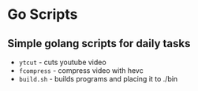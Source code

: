 # Go Scripts

## Simple golang scripts for daily tasks

- `ytcut` - cuts youtube video
- `fcompress` - compress video with hevc
- `build.sh` - builds programs and placing it to ./bin

